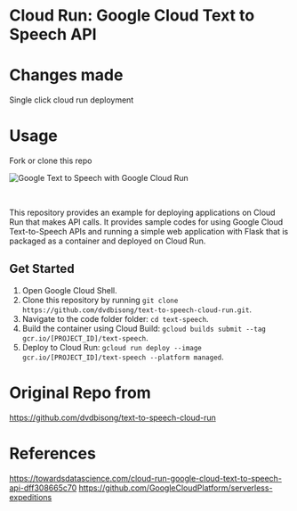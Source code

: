 # Cloud Run: Google Cloud Text to Speech API

# Changes made
Single click cloud run deployment 

# Usage

Fork or clone this repo


<p align="left">
    <img src="http://ekababisong.org/assets/text-to-speech-cloud-run/text-to-speech-cloud-run.svg" align="middle" alt="Google Text to Speech with Google Cloud Run">
</p>

<br>

This repository provides an example for deploying applications on Cloud Run that makes API calls.  It provides sample codes for using Google Cloud Text-to-Speech APIs and running a simple web application with Flask that is packaged as a container and deployed on Cloud Run.

## Get Started

1. Open Google Cloud Shell.
2. Clone this repository by running `git clone https://github.com/dvdbisong/text-to-speech-cloud-run.git`.
3. Navigate to the code folder folder: `cd text-speech`.
4. Build the container using Cloud Build: `gcloud builds submit --tag gcr.io/[PROJECT_ID]/text-speech`.
5. Deploy to Cloud Run: `gcloud run deploy --image gcr.io/[PROJECT_ID]/text-speech --platform managed`.


# Original Repo from
https://github.com/dvdbisong/text-to-speech-cloud-run

# References
https://towardsdatascience.com/cloud-run-google-cloud-text-to-speech-api-dff308665c70
https://github.com/GoogleCloudPlatform/serverless-expeditions
